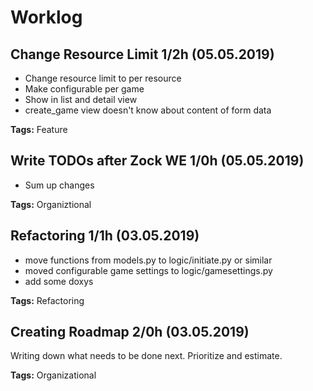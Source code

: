 # Worklog

## Change Resource Limit 1/2h (05.05.2019)

- Change resource limit to per resource
- Make configurable per game
- Show in list and detail view
- create_game view doesn't know about content of form data

**Tags:** Feature

## Write TODOs after Zock WE 1/0h (05.05.2019)

- Sum up changes

**Tags:** Organiztional

## Refactoring 1/1h (03.05.2019)

- move functions from models.py to logic/initiate.py or similar
- moved configurable game settings to logic/gamesettings.py
- add some doxys

**Tags:** Refactoring

## Creating Roadmap 2/0h (03.05.2019)

Writing down what needs to be done next. Prioritize and estimate.

**Tags:** Organizational